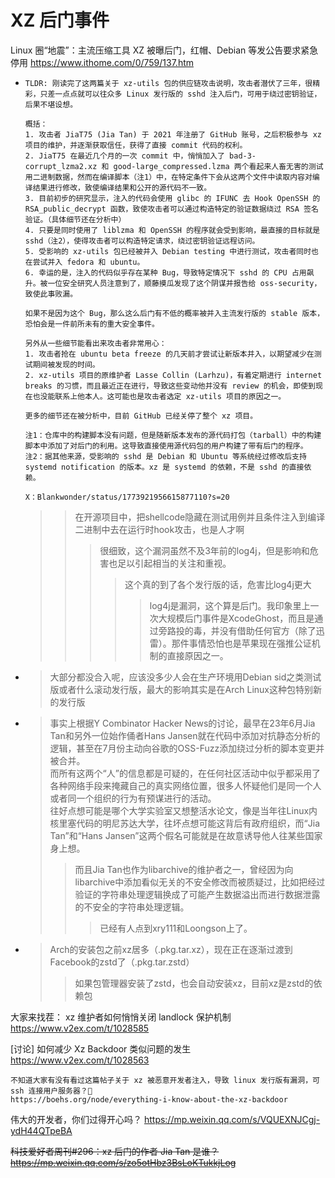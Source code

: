 
# XZ 后门事件

Linux 圈“地震”：主流压缩工具 XZ 被曝后门，红帽、Debian 等发公告要求紧急停用 https://www.ithome.com/0/759/137.htm
- > 
  ```console
  TLDR: 刚读完了这两篇关于 xz-utils 包的供应链攻击说明，攻击者潜伏了三年，很精彩，只差一点点就可以往众多 Linux 发行版的 sshd 注入后门，可用于绕过密钥验证，后果不堪设想。

  概括：
  1. 攻击者 JiaT75 (Jia Tan) 于 2021 年注册了 GitHub 账号，之后积极参与 xz 项目的维护，并逐渐获取信任，获得了直接 commit 代码的权利。
  2. JiaT75 在最近几个月的一次 commit 中，悄悄加入了 bad-3-corrupt_lzma2.xz 和 good-large_compressed.lzma 两个看起来人畜无害的测试用二进制数据，然而在编译脚本（注1）中，在特定条件下会从这两个文件中读取内容对编译结果进行修改，致使编译结果和公开的源代码不一致。
  3. 目前初步的研究显示，注入的代码会使用 glibc 的 IFUNC 去 Hook OpenSSH 的 RSA_public_decrypt 函数，致使攻击者可以通过构造特定的验证数据绕过 RSA 签名验证。（具体细节还在分析中）
  4. 只要是同时使用了 liblzma 和 OpenSSH 的程序就会受到影响，最直接的目标就是 sshd（注2），使得攻击者可以构造特定请求，绕过密钥验证远程访问。
  5. 受影响的 xz-utils 包已经被并入 Debian testing 中进行测试，攻击者同时也在尝试并入 fedora 和 ubuntu。 
  6. 幸运的是，注入的代码似乎存在某种 Bug，导致特定情况下 sshd 的 CPU 占用飙升。被一位安全研究人员注意到了，顺藤摸瓜发现了这个阴谋并报告给 oss-security，致使此事败漏。

  如果不是因为这个 Bug，那么这么后门有不低的概率被并入主流发行版的 stable 版本，恐怕会是一件前所未有的重大安全事件。

  另外从一些细节能看出来攻击者非常用心：
  1. 攻击者抢在 ubuntu beta freeze 的几天前才尝试让新版本并入，以期望减少在测试期间被发现的时间。
  2. xz-utils 项目的原维护者 Lasse Collin (Larhzu)，有着定期进行 internet breaks 的习惯，而且最近正在进行，导致这些变动他并没有 review 的机会，即使到现在也没能联系上他本人。这可能也是攻击者选定 xz-utils 项目的原因之一。

  更多的细节还在被分析中，目前 GitHub 已经关停了整个 xz 项目。

  注1：仓库中的构建脚本没有问题，但是随新版本发布的源代码打包（tarball）中的构建脚本中添加了对后门的利用。这导致直接使用源代码包的用户构建了带有后门的程序。
  注2：据其他来源，受影响的 sshd 是 Debian 和 Ubuntu 等系统经过修改后支持 systemd notification 的版本。xz 是 systemd 的依赖，不是 sshd 的直接依赖。

  X：Blankwonder/status/1773921956615877110?s=20
  ```
  >> 在开源项目中，把shellcode隐藏在测试用例并且条件注入到编译二进制中去在运行时hook攻击，也是人才啊
  >>> 很细致，这个漏洞虽然不及3年前的log4j，但是影响和危害也足以引起相当的关注和重视。
  >>>> 这个真的到了各个发行版的话，危害比log4j更大
  >>>>> log4j是漏洞，这个算是后门。我印象里上一次大规模后门事件是XcodeGhost，而且是通过旁路投的毒，并没有借助任何官方（除了迅雷）。那件事情恐怕也是苹果现在强推公证机制的直接原因之一。
- > 大部分都没合入呢，应该没多少人会在生产环境用Debian sid之类测试版或者什么滚动发行版，最大的影响其实是在Arch Linux这种包特别新的发行版
- > 事实上根据Y Combinator Hacker News的讨论，最早在23年6月Jia Tan和另外一位始作俑者Hans Jansen就在代码中添加对抗静态分析的逻辑，甚至在7月份主动向谷歌的OSS-Fuzz添加绕过分析的脚本变更并被合并。 <br> 而所有这两个“人”的信息都是可疑的，在任何社区活动中似乎都采用了各种网络手段来掩藏自己的真实网络位置，很多人怀疑他们是同一个人或者同一个组织的行为有预谋进行的活动。 <br> 往好点想可能是哪个大学实验室又想整活水论文，像是当年往Linux内核里塞代码的明尼苏达大学，往坏点想可能这背后有政府组织，而“Jia Tan”和“Hans Jansen”这两个假名可能就是在故意诱导他人往某些国家身上想。
  >> 而且Jia Tan也作为libarchive的维护者之一，曾经因为向libarchive中添加看似无关的不安全修改而被质疑过，比如把经过验证的字符串处理逻辑换成了可能产生数据溢出而进行数据泄露的不安全的字符串处理逻辑。
  >>> 已经有人点到xry111和Loongson上了。
- > Arch的安装包之前xz居多（.pkg.tar.xz），现在正在逐渐过渡到Facebook的zstd了（.pkg.tar.zstd）
  >> 如果包管理器安装了zstd，也会自动安装xz，目前xz是zstd的依赖包

大家来找茬： xz 维护者如何悄悄关闭 landlock 保护机制 https://www.v2ex.com/t/1028585

[讨论] 如何减少 Xz Backdoor 类似问题的发生 https://www.v2ex.com/t/1028563
```console
不知道大家有没有看过这篇帖子关于 xz 被恶意开发者注入，导致 linux 发行版有漏洞，可 ssh 连接用户服务器？🐶 
https://boehs.org/node/everything-i-know-about-the-xz-backdoor
```

伟大的开发者，你们过得开心吗？ https://mp.weixin.qq.com/s/VQUEXNJCgj-ydH44QTpeBA

~~科技爱好者周刊#296：xz 后门的作者 Jia Tan 是谁？ https://mp.weixin.qq.com/s/zo5otHbz3BsLoKTukkjLog~~
